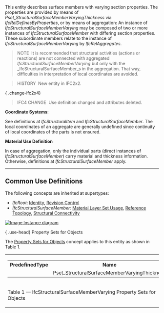 ﻿This entity describes surface members with varying section properties. The properties are provided by means of _Pset_StructuralSurfaceMemberVaryingThickness_ via _IfcRelDefinesByProperties_, or by means of aggregation: An instance of _IfcStructuralSurfaceMemberVarying_ may be composed of two or more instances of _IfcStructuralSurfaceMember_ with differing section properties. These subordinate members relate to the instance of _IfcStructuralSurfaceMemberVarying_ by _IfcRelAggregates_.

> NOTE&nbsp; It is recommended that structural activities (actions or reactions) are not connected with aggregated _IfcStructuralSurfaceMemberVarying_ but only with the _IfcStructuralSurfaceMember_s in the aggregation. That way, difficulties in interpretation of local coordinates are avoided.

> HISTORY&nbsp; New entity in IFC2x2.

{ .change-ifc2x4}
> IFC4 CHANGE&nbsp; Use definition changed and attributes deleted.

****Coordinate Systems****:

See definitions at _IfcStructuralItem_ and _IfcStructuralSurfaceMember_. The local coordinates of an aggregate are generally undefined since continuity of local coordinates of the parts is not ensured.

****Material Use Definition****

In case of aggregation, only the individual parts (direct instances of _IfcStructuralSurfaceMember_) carry material and thickness information. Otherwise, definitions at _IfcStructuralSurfaceMember_ apply.

___
## Common Use Definitions
The following concepts are inherited at supertypes:

* _IfcRoot_: [Identity](../../templates/identity.htm), [Revision Control](../../templates/revision-control.htm)
* _IfcStructuralSurfaceMember_: [Material Layer Set Usage](../../templates/material-layer-set-usage.htm), [Reference Topology](../../templates/reference-topology.htm), [Structural Connectivity](../../templates/structural-connectivity.htm)

[![Image](../../../img/diagram.png)&nbsp;Instance diagram](../../../annex/annex-d/common-use-definitions/ifcstructuralsurfacemembervarying.htm)

{ .use-head}
Property Sets for Objects

The [Property Sets for Objects](../../templates/property-sets-for-objects.htm) concept applies to this entity as shown in Table 1.

<table>
<tr><td>
<table class="gridtable">
<tr><th><b>PredefinedType</b></th><th><b>Name</b></th></tr>
<tr><td>&nbsp;</td><td><a href="../../psd/ifcstructuralanalysisdomain/Pset_StructuralSurfaceMemberVaryingThickness.xml">Pset_StructuralSurfaceMemberVaryingThickness</a></td></tr>
</table>
</td></tr>
<tr><td><p class="table">Table 1 &mdash; IfcStructuralSurfaceMemberVarying Property Sets for Objects</p></td></tr></table>
